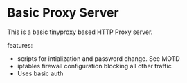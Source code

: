Basic Proxy Server
==================
This is a basic tinyproxy based HTTP Proxy server.

features:
- scripts for intialization and password change. See MOTD
- iptables firewall configuration blocking all other traffic
- Uses basic auth
